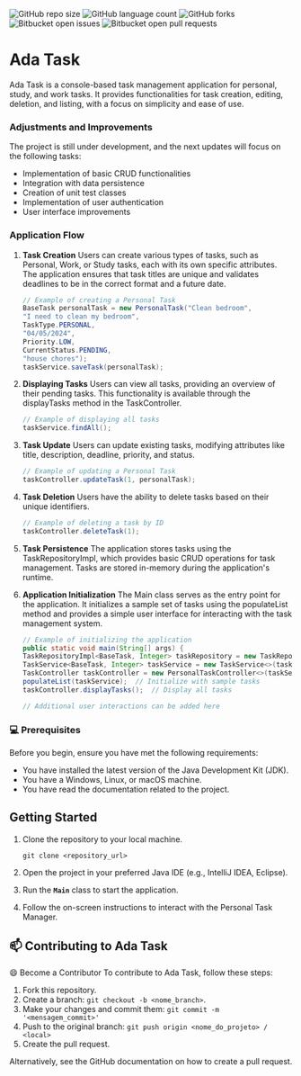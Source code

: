 
![GitHub repo size](https://img.shields.io/github/repo-size/nataliadiotto/ADA-Task?style=for-the-badge)
![GitHub language count](https://img.shields.io/github/languages/count/nataliadiotto/ADA-Task?style=for-the-badge)
![GitHub forks](https://img.shields.io/github/forks/nataliadiotto/ADA-Task?style=for-the-badge)
![Bitbucket open issues](https://img.shields.io/bitbucket/issues/nataliadiotto/ADA-Task?style=for-the-badge)
![Bitbucket open pull requests](https://img.shields.io/bitbucket/pr-raw/nataliadiotto/ADA-Task?style=for-the-badge)

# **Ada Task**

Ada Task is a console-based task management application for personal, study, and work tasks. It provides functionalities for task creation, editing, deletion, and listing, with a focus on simplicity and ease of use.

### Adjustments and Improvements

The project is still under development, and the next updates will focus on the following tasks:

- Implementation of basic CRUD functionalities
- Integration with data persistence
- Creation of unit test classes
- Implementation of user authentication
- User interface improvements


### Application Flow

1. **Task Creation**
Users can create various types of tasks, such as Personal, Work, or Study tasks, each with its own specific attributes. The application ensures that task titles are unique and validates deadlines to be in the correct format and a future date.
    
    ```java
    // Example of creating a Personal Task
    BaseTask personalTask = new PersonalTask("Clean bedroom",
    "I need to clean my bedroom",
    TaskType.PERSONAL,
    "04/05/2024",
    Priority.LOW,
    CurrentStatus.PENDING,
    "house chores");
    taskService.saveTask(personalTask);
    ```
    
2. **Displaying Tasks**
Users can view all tasks, providing an overview of their pending tasks. This functionality is available through the displayTasks method in the TaskController.
    
    ```java
    // Example of displaying all tasks
    taskService.findAll();
    ```
    
3. **Task Update**
Users can update existing tasks, modifying attributes like title, description, deadline, priority, and status.
    
    ```java
    // Example of updating a Personal Task
    taskController.updateTask(1, personalTask);
    ```
    
4. **Task Deletion**
Users have the ability to delete tasks based on their unique identifiers.
    
    ```java
    // Example of deleting a task by ID
    taskController.deleteTask(1);
    ```
    
5. **Task Persistence**
The application stores tasks using the TaskRepositoryImpl, which provides basic CRUD operations for task management. Tasks are stored in-memory during the application's runtime.
6. **Application Initialization**
The Main class serves as the entry point for the application. It initializes a sample set of tasks using the populateList method and provides a simple user interface for interacting with the task management system.

    ```java
    // Example of initializing the application
    public static void main(String[] args) {
    TaskRepositoryImpl<BaseTask, Integer> taskRepository = new TaskRepositoryImpl<>();
    TaskService<BaseTask, Integer> taskService = new TaskService<>(taskRepository);
    TaskController taskController = new PersonalTaskController<>(taskService);
    populateList(taskService);  // Initialize with sample tasks
    taskController.displayTasks();  // Display all tasks
    
    // Additional user interactions can be added here
    ```


### **💻 Prerequisites**

Before you begin, ensure you have met the following requirements:

- You have installed the latest version of the Java Development Kit (JDK).
- You have a Windows, Linux, or macOS machine.
- You have read the documentation related to the project.


## Getting Started

1. Clone the repository to your local machine.

    `git clone <repository_url>`

1. Open the project in your preferred Java IDE (e.g., IntelliJ IDEA, Eclipse).
2. Run the **`Main`** class to start the application.
3. Follow the on-screen instructions to interact with the Personal Task Manager.


## 📫 Contributing to Ada Task

😄 Become a Contributor
To contribute to Ada Task, follow these steps:

1. Fork this repository.
2. Create a branch: `git checkout -b <nome_branch>`.
3. Make your changes and commit them: `git commit -m '<mensagem_commit>'`
4. Push to the original branch: `git push origin <nome_do_projeto> / <local>`
5. Create the pull request.

Alternatively, see the GitHub documentation on how to create a pull request.
